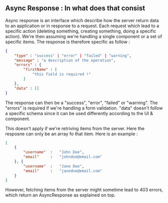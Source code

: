 ## Async Response : In what does that consist
Async response is an interface which describe how the server return data to an application or in response to a request.
Each request which lead to a specific action (deleting something, creating something, doing a specific action). 
We're then assuming we're handling a single component or a set of specific items. The response is therefore specific as follow : 
```json
{
    "type" : "success" | "error" | "failed" | "warning",
    "message" : "a description of the operation",
    "errors" : {
        "firstName" : [
            "this field is required !"
        ]
    },
    "data" : []
}
```
The response can then be a "success", "error", "failed" or "warning". The "errors" is required if we're handling a form validation. 
"data" doesn't follow a specific schema since it can be used differently according to the UI & component.

This doesn't apply if we're retriving items from the server. Here the resposne can only be an array fo that item. Here is an example : 
```json
[
    {
        "username"  :   "John Doe",
        "email"     :   "johndoe@email.com"
    }, {
        "username"  :   "Jane Doe",
        "email"     :   "janedoe@email.com"
    }
]
```
However, fetching items from the server might sometime lead to 403 errors, which return an AsyncResponse as explained on top.
